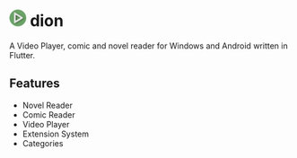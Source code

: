# <img src="assets/icon/icon.svg" alt="logo of dion" width="30" height="30"> dion
A Video Player, comic and novel reader for Windows and Android written in Flutter.
## Features
- Novel Reader
- Comic Reader
- Video Player
- Extension System
- Categories